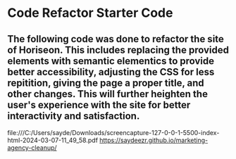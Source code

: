 # Code Refactor Starter Code

## The following code was done to refactor the site of Horiseon. This includes replacing the provided elements with semantic elementics to provide better accessibility, adjusting the CSS for less repitition, giving the page a proper title, and other changes. This will further heighten the user's experience with the site for better interactivity and satisfaction.

file:///C:/Users/sayde/Downloads/screencapture-127-0-0-1-5500-index-html-2024-03-07-11_49_58.pdf
https://saydeezr.github.io/marketing-agency-cleanup/
